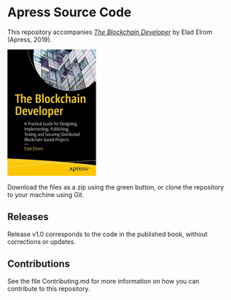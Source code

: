 # Apress Source Code

This repository accompanies [*The Blockchain Developer*](http://www.apress.com/9781484248461) by Elad Elrom (Apress, 2019).

[comment]: #cover
![Cover image](9781484248461.jpg)

Download the files as a zip using the green button, or clone the repository to your machine using Git.

## Releases

Release v1.0 corresponds to the code in the published book, without corrections or updates.

## Contributions

See the file Contributing.md for more information on how you can contribute to this repository.